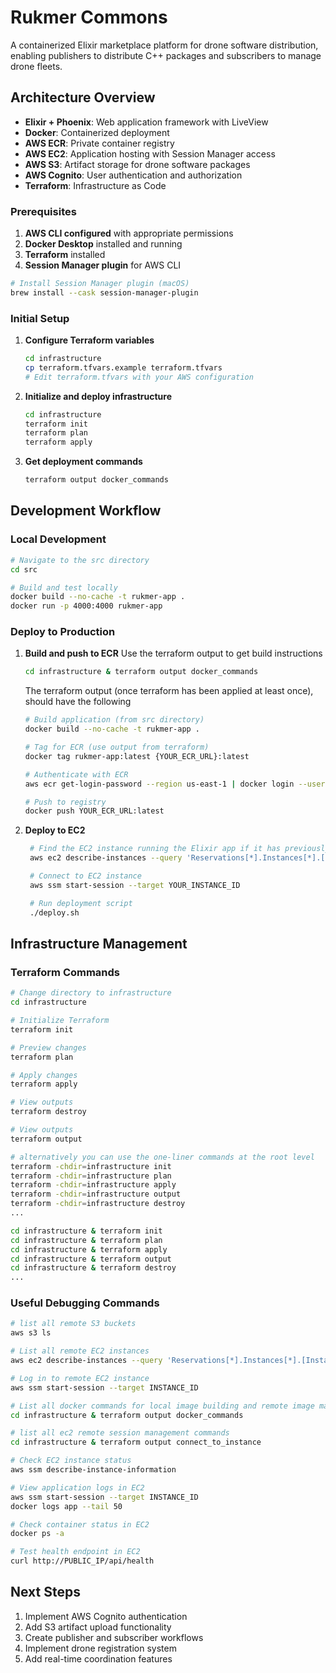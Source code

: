 # Rukmer Commons

A containerized Elixir marketplace platform for drone software distribution, enabling publishers to distribute C++ packages and subscribers to manage drone fleets.

## Architecture Overview

- **Elixir + Phoenix**: Web application framework with LiveView
- **Docker**: Containerized deployment
- **AWS ECR**: Private container registry
- **AWS EC2**: Application hosting with Session Manager access
- **AWS S3**: Artifact storage for drone software packages
- **AWS Cognito**: User authentication and authorization
- **Terraform**: Infrastructure as Code

### Prerequisites

1. **AWS CLI configured** with appropriate permissions
2. **Docker Desktop** installed and running
3. **Terraform** installed
4. **Session Manager plugin** for AWS CLI

```bash
# Install Session Manager plugin (macOS)
brew install --cask session-manager-plugin
```

### Initial Setup

1. **Configure Terraform variables**
   ```bash
   cd infrastructure
   cp terraform.tfvars.example terraform.tfvars
   # Edit terraform.tfvars with your AWS configuration
   ```

2. **Initialize and deploy infrastructure**
   ```bash
   cd infrastructure
   terraform init
   terraform plan
   terraform apply
   ```

3. **Get deployment commands**
   ```bash
   terraform output docker_commands
   ```

## Development Workflow

### Local Development

```bash
# Navigate to the src directory
cd src

# Build and test locally
docker build --no-cache -t rukmer-app .
docker run -p 4000:4000 rukmer-app
```

### Deploy to Production

1. **Build and push to ECR**
    Use the terraform output to get build instructions
    ```bash
    cd infrastructure & terraform output docker_commands
    ```

    The terraform output (once terraform has been applied at least once), should have the following
    ```bash
    # Build application (from src directory)
    docker build --no-cache -t rukmer-app .

    # Tag for ECR (use output from terraform)
    docker tag rukmer-app:latest {YOUR_ECR_URL}:latest

    # Authenticate with ECR
    aws ecr get-login-password --region us-east-1 | docker login --username AWS --password-stdin YOUR_ECR_URL

    # Push to registry
    docker push YOUR_ECR_URL:latest
    ```

2. **Deploy to EC2**
   ```bash
    # Find the EC2 instance running the Elixir app if it has previously been deployed
    aws ec2 describe-instances --query 'Reservations[*].Instances[*].[InstanceId,State.Name,Tags[?Key==`Name`].Value|[0],IamInstanceProfile.Arn]' --output table

    # Connect to EC2 instance
    aws ssm start-session --target YOUR_INSTANCE_ID

    # Run deployment script
    ./deploy.sh
   ```

## Infrastructure Management

### Terraform Commands

```bash
# Change directory to infrastructure
cd infrastructure

# Initialize Terraform
terraform init

# Preview changes
terraform plan

# Apply changes
terraform apply

# View outputs
terraform destroy

# View outputs
terraform output

# alternatively you can use the one-liner commands at the root level
terraform -chdir=infrastructure init
terraform -chdir=infrastructure plan
terraform -chdir=infrastructure apply
terraform -chdir=infrastructure output
terraform -chdir=infrastructure destroy
...

cd infrastructure & terraform init
cd infrastructure & terraform plan
cd infrastructure & terraform apply
cd infrastructure & terraform output
cd infrastructure & terraform destroy
...
```


### Useful Debugging Commands

```bash
# list all remote S3 buckets
aws s3 ls

# List all remote EC2 instances
aws ec2 describe-instances --query 'Reservations[*].Instances[*].[InstanceId,State.Name,Tags[?Key==`Name`].Value|[0],IamInstanceProfile.Arn]' --output table

# Log in to remote EC2 instance
aws ssm start-session --target INSTANCE_ID

# List all docker commands for local image building and remote image management
cd infrastructure & terraform output docker_commands

# list all ec2 remote session management commands
cd infrastructure & terraform output connect_to_instance

# Check EC2 instance status
aws ssm describe-instance-information

# View application logs in EC2
aws ssm start-session --target INSTANCE_ID
docker logs app --tail 50

# Check container status in EC2
docker ps -a

# Test health endpoint in EC2
curl http://PUBLIC_IP/api/health
```

## Next Steps

1. Implement AWS Cognito authentication
2. Add S3 artifact upload functionality
3. Create publisher and subscriber workflows
4. Implement drone registration system
5. Add real-time coordination features
